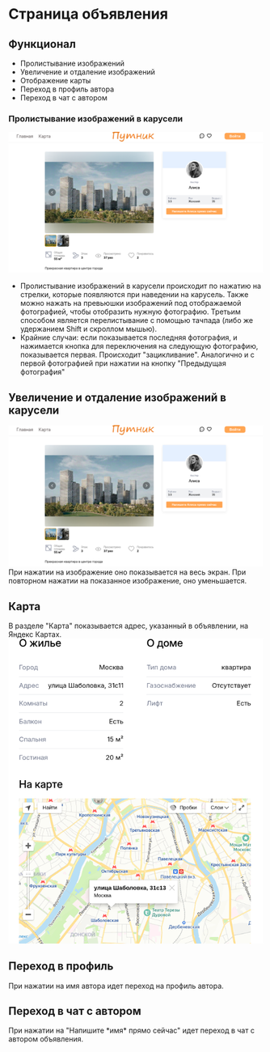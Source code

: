 # Страница объявления

## Функционал

-   Пролистывание изображений
-   Увеличение и отдаление изображений
-   Отображение карты
-   Переход в профиль автора
-   Переход в чат с автором

### Пролистывание изображений в карусели

![Карусель с кнопками](./assets/carousel-controls.png)

-   Пролистывание изображений в карусели происходит по нажатию на стрелки, которые появляются при наведении на карусель. Также можно нажать на превьюшки изображений под отображаемой фотографией, чтобы отобразить нужную фотографию. Третьим способом является перелистывание с помощью тачпада (либо же удержанием Shift и скроллом мышью).
-   Крайние случаи: если показывается последняя фотография, и нажимается кнопка для переключения на следующую фотографию, показывается первая. Происходит "зацикливание". Аналогично и с первой фотографией при нажатии на кнопку "Предыдущая фотография"

## Увеличение и отдаление изображений в карусели

![Карусель с кнопками](./assets/carousel-controls.png)
При нажатии на изображение оно показывается на весь экран. При повторном нажатии на показанное изображение, оно уменьшается.

## Карта

В разделе "Карта" показывается адрес, указанный в объявлении, на Яндекс Картах.
![Карта](./assets/on-map.png)

## Переход в профиль

При нажатии на имя автора идет переход на профиль автора.

## Переход в чат с автором

При нажатии на "Напишите \*имя\* прямо сейчас" идет переход в чат с автором объявления.
